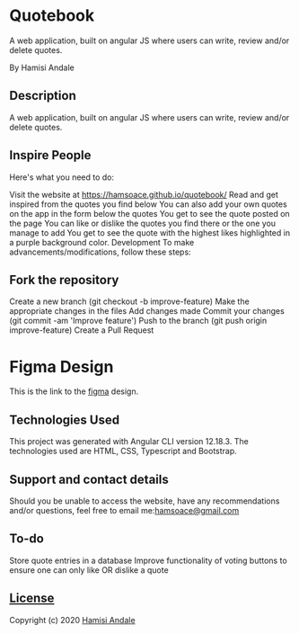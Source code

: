 # Quotebook

A web application, built on angular JS where users can write, review and/or delete quotes.

By Hamisi Andale

## Description

A web application, built on angular JS where users can write, review and/or delete quotes.

## Inspire People

Here's what you need to do:

Visit the website at https://hamsoace.github.io/quotebook/
Read and get inspired from the quotes you find below
You can also add your own quotes on the app in the form below the quotes
You get to see the quote posted on the page
You can like or dislike the quotes you find there or the one you manage to add
You get to see the quote with the highest likes highlighted in a purple background color.
Development
To make advancements/modifications, follow these steps:

## Fork the repository

Create a new branch (git checkout -b improve-feature)
Make the appropriate changes in the files
Add changes made
Commit your changes (git commit -am 'Improve feature')
Push to the branch (git push origin improve-feature)
Create a Pull Request

# Figma Design
This is the link to the [figma](https://www.figma.com/file/JEOYeORNHRKyYNdNvlbuCC/Untitled) design.

## Technologies Used
This project was generated with Angular CLI version 12.18.3. The technologies used are HTML, CSS, Typescript and Bootstrap.

## Support and contact details
Should you be unable to access the website, have any recommendations and/or questions, feel free to email me:hamsoace@gmail.com

## To-do
Store quote entries in a database
Improve functionality of voting buttons to ensure one can only like OR dislike a quote


## [License](https://github.com/hamsoace/quotebook/blob/master/LICENSE)

Copyright (c) 2020 [Hamisi Andale](https://github.com/hamsoace)



